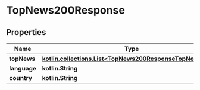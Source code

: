 
# TopNews200Response

## Properties
Name | Type | Description | Notes
------------ | ------------- | ------------- | -------------
**topNews** | [**kotlin.collections.List&lt;TopNews200ResponseTopNewsInner&gt;**](TopNews200ResponseTopNewsInner.md) |  |  [optional]
**language** | **kotlin.String** |  |  [optional]
**country** | **kotlin.String** |  |  [optional]



